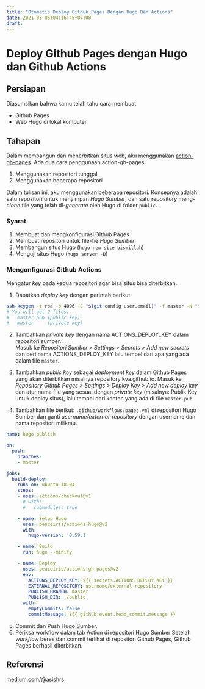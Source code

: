 ```yaml
---
title: "Otomatis Deploy Github Pages Dengan Hugo Dan Actions"
date: 2021-03-05T04:16:45+07:00
draft: 
---
```


# Deploy Github Pages dengan Hugo dan Github Actions

## Persiapan

Diasumsikan bahwa kamu telah tahu cara membuat 

- Github Pages
- Web Hugo di lokal komputer

## Tahapan

Dalam membangun dan menerbitkan situs web, aku menggunakan [action-gh-pages](https://github.com/peaceiris/actions-gh-pages). Ada dua cara penggunaan action-gh-pages:

1. Menggunakan repositori tunggal
2. Menggunakan beberapa repositori

Dalam  tulisan ini, aku menggunakan beberapa repositori. Konsepnya adalah satu repositori untuk menyimpan *Hugo Sumber*, dan satu repository meng-*clone* file yang telah di-*generate* oleh Hugo di folder `public`.

### Syarat

1. Membuat dan mengkonfigurasi Github Pages
2. Membuat repositori untuk file-fie *Hugo Sumber*
3. Membangun situs Hugo (`hugo new site bismillah`)
4. Menguji situs Hugo (`hugo server -D`)

### Mengonfigurasi Github Actions

Mengatur *key* pada kedua repositori agar bisa situs bisa diterbitkan.

1. Dapatkan *deploy key* dengan perintah berikut:  
```bash
ssh-keygen -t rsa -b 4096 -C "$(git config user.email)" -f master -N ""
# You will get 2 files:
#   master.pub (public key)
#   master     (private key)
```

2. Tambahkan *private key* dengan nama ACTIONS_DEPLOY_KEY dalam repositori sumber.  
Masuk ke *Repositori Sumber > Settings > Secrets > Add new secrets* dan beri nama ACTIONS_DEPLOY_KEY lalu tempel dari apa yang ada dalam file `master`.

3. Tambahkan *public key* sebagai *deployment key* dalam Github Pages yang akan diterbitkan misalnya repository kva.github.io.
Masuk ke *Repository Github Pages > Settings > Deploy Key > Add new deploy key* dan atur nama file yang sesuai dengan *private key* (misalnya: Publik Key untuk deploy situs), lalu tempel dari konten yang ada di file `master.pub`.

4. Tambahkan file berikut: `.github/workflows/pages.yml` di repositori Hugo Sumber dan ganti *username/external-repository* dengan username dan nama repositori milikmu.

```yml
name: hugo publish

on:
  push:
    branches:
    - master

jobs:
  build-deploy:
    runs-on: ubuntu-18.04
    steps:
    - uses: actions/checkout@v1
      # with:
      #   submodules: true

    - name: Setup Hugo
      uses: peaceiris/actions-hugo@v2
      with:
        hugo-version: '0.59.1'

    - name: Build
      run: hugo --minify

    - name: Deploy
      uses: peaceiris/actions-gh-pages@v2
      env:
        ACTIONS_DEPLOY_KEY: ${{ secrets.ACTIONS_DEPLOY_KEY }}
        EXTERNAL_REPOSITORY: username/external-repository
        PUBLISH_BRANCH: master
        PUBLISH_DIR: ./public
      with:
        emptyCommits: false
        commitMessage: ${{ github.event.head_commit.message }}
```

5. Commit dan Push Hugo Sumber.
6. Periksa workflow dalam tab Action di repositori Hugo Sumber
Setelah *workflow* beres dan commit terlihat di repositori Github Pages, Github Pages berhasil diterbitkan.


## Referensi
[medium.com/@asishrs](https://medium.com/@asishrs/automate-your-github-pages-deployment-using-hugo-and-actions-518b959a51f9)
